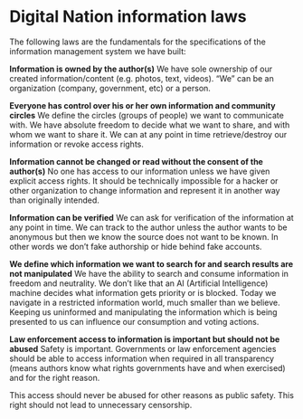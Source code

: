 # Digital Nation information laws

The following laws are the fundamentals for the specifications of the information management system we have built:

**Information is owned by the author(s)**
We have sole ownership of our created information/content (e.g. photos, text, videos).
“We” can be an organization (company, government, etc) or a person. 

**Everyone has control over his or her own information and community circles**
We define the circles (groups of people) we want to communicate with.
We have absolute freedom to decide what we want to share, and with whom we want to share it.
We can at any point in time retrieve/destroy our information or revoke access rights.

**Information cannot be changed or read without the consent of the author(s)**
No one has access to our information unless we have given explicit access rights.
It should be technically impossible for a hacker or other organization to change information and represent it in another way than originally intended.

**Information can be verified**
We can ask for verification of the information at any point in time.
We can track to the author unless the author wants to be anonymous but then we know the source does not want to be known. In other words we don’t fake authorship or hide behind fake accounts.

**We define which information we want to search for and search results are not manipulated**
We have the ability to search and consume information in freedom and neutrality.
We don’t like that an AI (Artificial Intelligence) machine decides what information gets priority or is blocked. Today we navigate in a restricted information world, much smaller than we believe. Keeping us uninformed and manipulating the information which is being presented to us can influence our consumption and voting actions.

**Law enforcement access to information is important but should not be abused**
Safety is important. Governments or law enforcement agencies should be able to access information when required in all transparency (means authors know what rights governments have and when exercised) and for the right reason.

This access should never be abused for other reasons as public safety.
This right should not lead to unnecessary censorship.